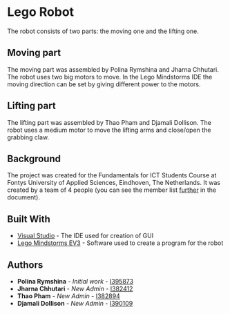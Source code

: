 # Lego Robot

The robot consists of two parts: the moving one and the lifting one.

## Moving part

The moving part was assembled by Polina Rymshina and Jharna Chhutari. 
The robot uses two big motors to move. In the Lego Mindstorms IDE the moving direction can be set by giving different power to the motors.

## Lifting part

The lifting part was assembled by Thao Pham and Djamali Dollison. 
The robot uses a medium motor to move the lifting arms and close/open the grabbing claw.

## Background

The project was created for the Fundamentals for ICT Students Course at Fontys University of Applied Sciences, Eindhoven, The Netherlands. It was created by a team of 4 people (you can see the member list [further](#authors) in the document).


## Built With

* [Visual Studio](https://www.visualstudio.com/) - The IDE used for creation of GUI
* [Lego Mindstorms EV3](https://www.lego.com/en-us/mindstorms) - Software used to create a program for the robot

## Authors

* **Polina Rymshina** - *Initial work* - [I395873](https://git.fhict.nl/I395873)
* **Jharna Chhutari** - *New Admin* - [I382412](https://git.fhict.nl/I382412)
* **Thao Pham** - *New Admin* - [I382894](https://git.fhict.nl/I382894)
* **Djamali Dollison** - *New Admin* - [I390109](https://git.fhict.nl/I390109)

